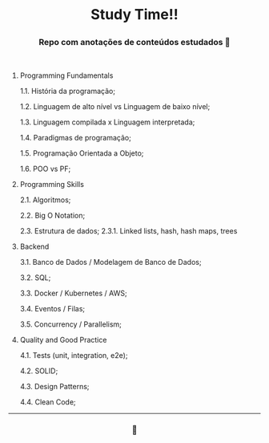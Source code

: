 <h1 align="center">
    <br>
    <p align="center"> Study Time!! <p>
</h1>

<h3 align="center">  Repo com anotações de conteúdos estudados 📖  </h3>
<br>


1. Programming Fundamentals

    1.1. História da programação;

    1.2. Linguagem de alto nível vs Linguagem de baixo nível;

    1.3. Linguagem compilada x Linguagem interpretada;

    1.4. Paradigmas de programação;

    1.5. Programação Orientada a Objeto;

    1.6. POO vs PF;

2. Programming Skills

    2.1. Algoritmos;

    2.2. Big O Notation;

    2.3. Estrutura de dados;
        2.3.1. Linked lists, hash, hash maps, trees

3. Backend

    3.1. Banco de Dados / Modelagem de Banco de Dados;

    3.2. SQL;

    3.3. Docker / Kubernetes / AWS;

    3.4. Eventos / Filas;

    3.5. Concurrency / Parallelism;

4. Quality and Good Practice

    4.1. Tests (unit, integration, e2e);

    4.2. SOLID;

    4.3. Design Patterns;

    4.4. Clean Code;

---

<h3 align="center">  💜  </h3>
<br>